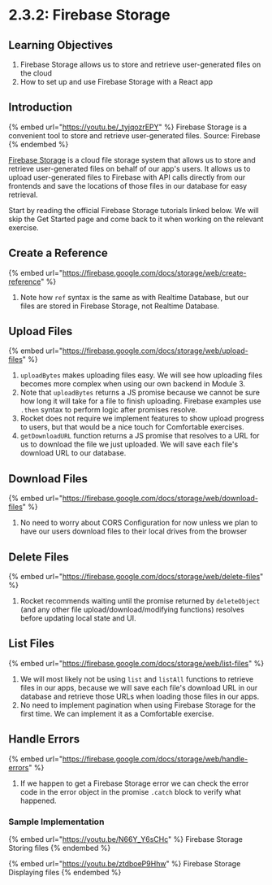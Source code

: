 # 2.3.2: Firebase Storage

## Learning Objectives

1. Firebase Storage allows us to store and retrieve user-generated files on the cloud
2. How to set up and use Firebase Storage with a React app

## Introduction

{% embed url="https://youtu.be/_tyjqozrEPY" %}
Firebase Storage is a convenient tool to store and retrieve user-generated files. Source: Firebase
{% endembed %}

[Firebase Storage](https://firebase.google.com/docs/storage) is a cloud file storage system that allows us to store and retrieve user-generated files on behalf of our app's users. It allows us to upload user-generated files to Firebase with API calls directly from our frontends and save the locations of those files in our database for easy retrieval.

Start by reading the official Firebase Storage tutorials linked below. We will skip the Get Started page and come back to it when working on the relevant exercise.

## Create a Reference

{% embed url="https://firebase.google.com/docs/storage/web/create-reference" %}

1. Note how `ref` syntax is the same as with Realtime Database, but our files are stored in Firebase Storage, not Realtime Database.

## Upload Files

{% embed url="https://firebase.google.com/docs/storage/web/upload-files" %}

1. `uploadBytes` makes uploading files easy. We will see how uploading files becomes more complex when using our own backend in Module 3.
2. Note that `uploadBytes` returns a JS promise because we cannot be sure how long it will take for a file to finish uploading. Firebase examples use `.then` syntax to perform logic after promises resolve.
3. Rocket does not require we implement features to show upload progress to users, but that would be a nice touch for Comfortable exercises.
4. `getDownloadURL` function returns a JS promise that resolves to a URL for us to download the file we just uploaded. We will save each file's download URL to our database.

## Download Files

{% embed url="https://firebase.google.com/docs/storage/web/download-files" %}

1. No need to worry about CORS Configuration for now unless we plan to have our users download files to their local drives from the browser

## Delete Files

{% embed url="https://firebase.google.com/docs/storage/web/delete-files" %}

1. Rocket recommends waiting until the promise returned by `deleteObject` (and any other file upload/download/modifying functions) resolves before updating local state and UI.

## List Files

{% embed url="https://firebase.google.com/docs/storage/web/list-files" %}

1. We will most likely not be using `list` and `listAll` functions to retrieve files in our apps, because we will save each file's download URL in our database and retrieve those URLs when loading those files in our apps.
2. No need to implement pagination when using Firebase Storage for the first time. We can implement it as a Comfortable exercise.

## Handle Errors

{% embed url="https://firebase.google.com/docs/storage/web/handle-errors" %}

1. If we happen to get a Firebase Storage error we can check the error code in the error object in the promise `.catch` block to verify what happened.



### Sample Implementation

{% embed url="https://youtu.be/N66Y_Y6sCHc" %}
Firebase Storage Storing files
{% endembed %}

{% embed url="https://youtu.be/ztdboeP9Hhw" %}
Firebase Storage Displaying files
{% endembed %}

